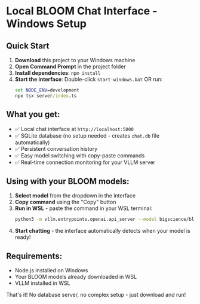 # Local BLOOM Chat Interface - Windows Setup

## Quick Start

1. **Download** this project to your Windows machine
2. **Open Command Prompt** in the project folder
3. **Install dependencies**: `npm install`
4. **Start the interface**: Double-click `start-windows.bat` OR run:
   ```cmd
   set NODE_ENV=development
   npx tsx server/index.ts
   ```

## What you get:
- ✅ Local chat interface at `http://localhost:5000`
- ✅ SQLite database (no setup needed - creates `chat.db` file automatically)
- ✅ Persistent conversation history
- ✅ Easy model switching with copy-paste commands
- ✅ Real-time connection monitoring for your VLLM server

## Using with your BLOOM models:

1. **Select model** from the dropdown in the interface
2. **Copy command** using the "Copy" button  
3. **Run in WSL** - paste the command in your WSL terminal:
   ```bash
   python3 -m vllm.entrypoints.openai.api_server --model bigscience/bloom-3b --host 0.0.0.0 --port 8000
   ```
4. **Start chatting** - the interface automatically detects when your model is ready!

## Requirements:
- Node.js installed on Windows
- Your BLOOM models already downloaded in WSL
- VLLM installed in WSL

That's it! No database server, no complex setup - just download and run!